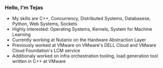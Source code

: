 <h3>
Hello, I'm Tejas
</h3>

- My skills are C++, Concurrency, Distributed Systems, Databasese, Python, Web Systems, Sockets
- Highly interested: Operating Systems, Kernels, System for Machine Learning
- Currently working at Nutanix on the Hardware Abstraction Layer
- Previously worked at VMware on VMware's DELL Cloud and VMware Cloud Foundation's LCM service
- Additionaly worked on infra orchestration tooling, load generation tool written in C++ at VMware
